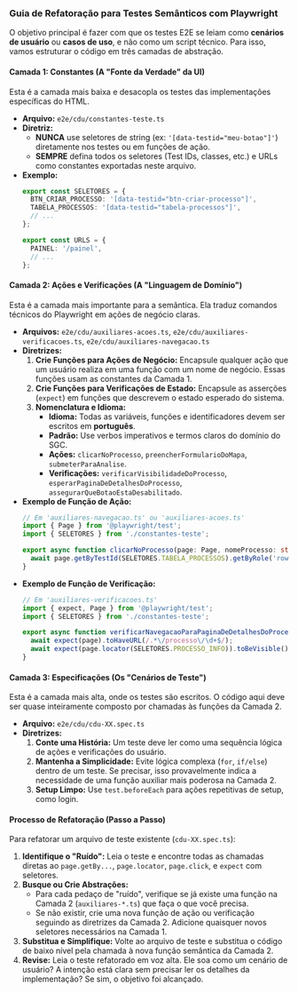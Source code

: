 ### Guia de Refatoração para Testes Semânticos com Playwright

O objetivo principal é fazer com que os testes E2E se leiam como **cenários de usuário** ou **casos de uso**, e não como um script técnico. Para isso, vamos estruturar o código em três camadas de abstração.

#### Camada 1: Constantes (A "Fonte da Verdade" da UI)

Esta é a camada mais baixa e desacopla os testes das implementações específicas do HTML.

*   **Arquivo:** `e2e/cdu/constantes-teste.ts`
*   **Diretriz:**
    *   **NUNCA** use seletores de string (ex: `'[data-testid="meu-botao"]'`) diretamente nos testes ou em funções de ação.
    *   **SEMPRE** defina todos os seletores (Test IDs, classes, etc.) e URLs como constantes exportadas neste arquivo.
*   **Exemplo:**
    ```typescript
    export const SELETORES = {
      BTN_CRIAR_PROCESSO: '[data-testid="btn-criar-processo"]',
      TABELA_PROCESSOS: '[data-testid="tabela-processos"]',
      // ...
    };

    export const URLS = {
      PAINEL: '/painel',
      // ...
    };
    ```

#### Camada 2: Ações e Verificações (A "Linguagem de Domínio")

Esta é a camada mais importante para a semântica. Ela traduz comandos técnicos do Playwright em ações de negócio claras.

*   **Arquivos:** `e2e/cdu/auxiliares-acoes.ts`, `e2e/cdu/auxiliares-verificacoes.ts`, `e2e/cdu/auxiliares-navegacao.ts`
*   **Diretrizes:**
    1.  **Crie Funções para Ações de Negócio:** Encapsule qualquer ação que um usuário realiza em uma função com um nome de negócio. Essas funções usam as constantes da Camada 1.
    2.  **Crie Funções para Verificações de Estado:** Encapsule as asserções (`expect`) em funções que descrevem o estado esperado do sistema.
    3.  **Nomenclatura e Idioma:**
        *   **Idioma:** Todas as variáveis, funções e identificadores devem ser escritos em **português**.
        *   **Padrão:** Use verbos imperativos e termos claros do domínio do SGC.
        *   **Ações:** `clicarNoProcesso`, `preencherFormularioDoMapa`, `submeterParaAnalise`.
        *   **Verificações:** `verificarVisibilidadeDoProcesso`, `esperarPaginaDeDetalhesDoProcesso`, `assegurarQueBotaoEstaDesabilitado`.
*   **Exemplo de Função de Ação:**
    ```typescript
    // Em 'auxiliares-navegacao.ts' ou 'auxiliares-acoes.ts'
    import { Page } from '@playwright/test';
    import { SELETORES } from './constantes-teste';

    export async function clicarNoProcesso(page: Page, nomeProcesso: string | RegExp) {
      await page.getByTestId(SELETORES.TABELA_PROCESSOS).getByRole('row', { name: nomeProcesso }).click();
    }
    ```
*   **Exemplo de Função de Verificação:**
    ```typescript
    // Em 'auxiliares-verificacoes.ts'
    import { expect, Page } from '@playwright/test';
    import { SELETORES } from './constantes-teste';

    export async function verificarNavegacaoParaPaginaDeDetalhesDoProcesso(page: Page) {
      await expect(page).toHaveURL(/.*\/processo\/\d+$/);
      await expect(page.locator(SELETORES.PROCESSO_INFO)).toBeVisible();
    }
    ```

#### Camada 3: Especificações (Os "Cenários de Teste")

Esta é a camada mais alta, onde os testes são escritos. O código aqui deve ser quase inteiramente composto por chamadas às funções da Camada 2.

*   **Arquivo:** `e2e/cdu/cdu-XX.spec.ts`
*   **Diretrizes:**
    1.  **Conte uma História:** Um teste deve ler como uma sequência lógica de ações e verificações do usuário.
    2.  **Mantenha a Simplicidade:** Evite lógica complexa (`for`, `if/else`) dentro de um teste. Se precisar, isso provavelmente indica a necessidade de uma função auxiliar mais poderosa na Camada 2.
    3.  **Setup Limpo:** Use `test.beforeEach` para ações repetitivas de setup, como login.

#### Processo de Refatoração (Passo a Passo)

Para refatorar um arquivo de teste existente (`cdu-XX.spec.ts`):

1.  **Identifique o "Ruído":** Leia o teste e encontre todas as chamadas diretas ao `page.getBy...`, `page.locator`, `page.click`, e `expect` com seletores.
2.  **Busque ou Crie Abstrações:**
    *   Para cada pedaço de "ruído", verifique se já existe uma função na Camada 2 (`auxiliares-*.ts`) que faça o que você precisa.
    *   Se não existir, crie uma nova função de ação ou verificação seguindo as diretrizes da Camada 2. Adicione quaisquer novos seletores necessários na Camada 1.
3.  **Substitua e Simplifique:** Volte ao arquivo de teste e substitua o código de baixo nível pela chamada à nova função semântica da Camada 2.
4.  **Revise:** Leia o teste refatorado em voz alta. Ele soa como um cenário de usuário? A intenção está clara sem precisar ler os detalhes da implementação? Se sim, o objetivo foi alcançado.
